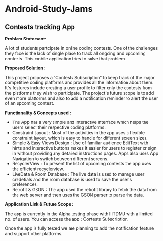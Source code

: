 #  Android-Study-Jams

## Contests tracking App

<b> Problem Statement: </b>

A lot of students partcipate in online coding contests. One of the challenges they face is the lack of single place to track all ongoing and upcoming contests. This mobile application tries to solve that problem.


<b> Proposed Solution : </b>

This project proposes a “Contests Subscription” to keep track of the major competitive coding platforms and provides all the information about them. It's features include creating a user profile to filter only the contests from the platforms they wish to participate. The project's future scope is to add even more platforms and also to add a notification reminder to alert the user of an upcoming contest.

<b> Functionality & Concepts used : </b>

- The App has a very simple and interactive interface which helps the users select their respective coding platforms.
- Constraint Layout : Most of the activities in the app uses a flexible constraint layout, which is easy to handle for different screen sizes.
- Simple & Easy Views Design : Use of familiar audience EditText with hints and interactive buttons makes it easier for users to register or sign in without providing any detailed instructions pages. Apps also uses App Navigation to switch between different screens.
- RecyclerView : To present the list of upcoming contests the app uses the efficient recyclerview.
- LiveData & Room Database : The live data is used to manage user credetials and the room database is used to save the user's preferences.
- Retrofit & GSON : The app used the retrofit library to fetch the data from the web server and then uses the GSON parser to parse the data.

<b> Application Link & Future Scope : </b>

The app is currently in the Alpha testing phase with IIITDMJ with a limited no. of users, You can access the app : [Contests Subscription](https://github.com/masterchief164/Contests_Subscription/releases/download/initial_publish/constests_Subscription.apk).

Once the app is fully tested we are planning to add the notification feature and support other platforms.
